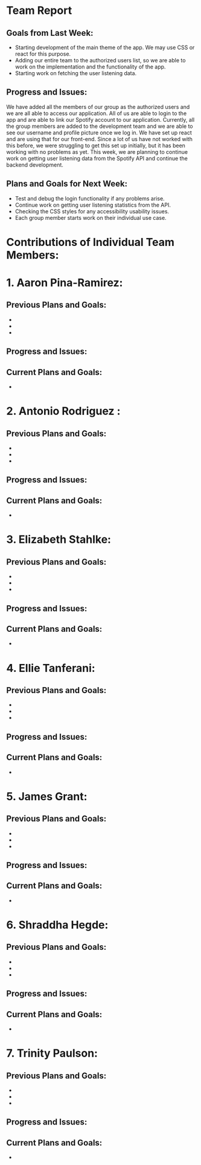 # Team Report
## Goals from Last Week:
- Starting development of the main theme of the app. We may use CSS or react for this purpose. 
- Adding our entire team to the authorized users list, so we are able to work on the implementation and the functionality of the app. 
- Starting work on fetching the user listening data. 

## Progress and Issues:
We have added all the members of our group as the authorized users and we are all able to access our application. All of us are able to login to the app and are able to link our Spotify account to our application. Currently, all the group members are added to the development team and we are able to see our username and profile picture once we log in. We have set up react and are using that for our front-end. Since a lot of us have not worked with this before, we were struggling to get this set up initially, but it has been working with no problems as yet. This week, we are planning to continue work on getting user listening data from the Spotify API and continue the backend development. 

## Plans and Goals for Next Week:
- Test and debug the login functionality if any problems arise. 
- Continue work on getting user listening statistics from the API.
- Checking the CSS styles for any accessibility usability issues. 
- Each group member starts work on their individual use case. 

# Contributions of Individual Team Members: 

# 1. Aaron Pina-Ramirez: 
## Previous Plans and Goals:
- 
-
-

## Progress and Issues:

## Current Plans and Goals:
-


# 2. Antonio Rodriguez :
## Previous Plans and Goals:
-
-
-

## Progress and Issues:

## Current Plans and Goals:
-

# 3. Elizabeth Stahlke:
## Previous Plans and Goals:
-
-
-

## Progress and Issues:

## Current Plans and Goals:
-

# 4. Ellie Tanferani:
## Previous Plans and Goals:
-
-
-

## Progress and Issues:

## Current Plans and Goals:
-

# 5. James Grant:
## Previous Plans and Goals:
-
-
-

## Progress and Issues:

## Current Plans and Goals:
-

# 6. Shraddha Hegde:
## Previous Plans and Goals:
-
-
-

## Progress and Issues:

## Current Plans and Goals:
-

# 7. Trinity Paulson:
## Previous Plans and Goals:
-
-
-

## Progress and Issues:

## Current Plans and Goals:
-